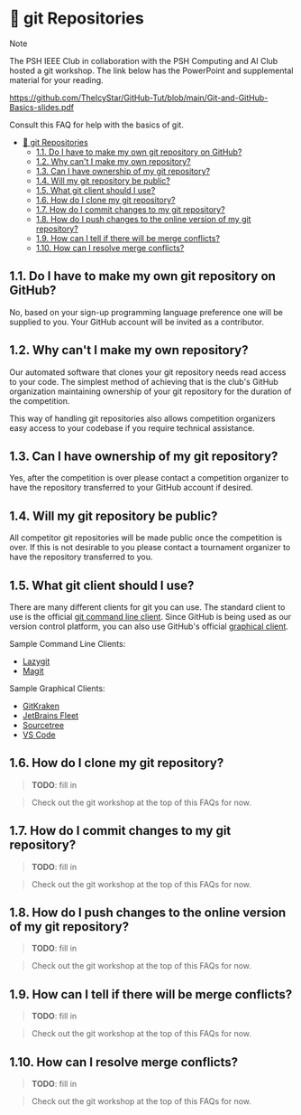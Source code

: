 # :seedling: git Repositories

> [!NOTE]
>
> The PSH IEEE Club in collaboration with the PSH Computing and AI Club hosted a git workshop. The link below has the PowerPoint and supplemental material for your reading.
>
> https://github.com/TheIcyStar/GitHub-Tut/blob/main/Git-and-GitHub-Basics-slides.pdf

Consult this FAQ for help with the basics of git.

- [:seedling: git Repositories](#seedling-git-repositories)
  - [1.1. Do I have to make my own git repository on GitHub?](#11-do-i-have-to-make-my-own-git-repository-on-github)
  - [1.2. Why can't I make my own repository?](#12-why-cant-i-make-my-own-repository)
  - [1.3. Can I have ownership of my git repository?](#13-can-i-have-ownership-of-my-git-repository)
  - [1.4. Will my git repository be public?](#14-will-my-git-repository-be-public)
  - [1.5. What git client should I use?](#15-what-git-client-should-i-use)
  - [1.6. How do I clone my git repository?](#16-how-do-i-clone-my-git-repository)
  - [1.7. How do I commit changes to my git repository?](#17-how-do-i-commit-changes-to-my-git-repository)
  - [1.8. How do I push changes to the online version of my git repository?](#18-how-do-i-push-changes-to-the-online-version-of-my-git-repository)
  - [1.9. How can I tell if there will be merge conflicts?](#19-how-can-i-tell-if-there-will-be-merge-conflicts)
  - [1.10. How can I resolve merge conflicts?](#110-how-can-i-resolve-merge-conflicts)

## 1.1. Do I have to make my own git repository on GitHub?

No, based on your sign-up programming language preference one will be supplied to you. Your GitHub account will be invited as a contributor.

## 1.2. Why can't I make my own repository?

Our automated software that clones your git repository needs read access to your code. The simplest method of achieving that is the club's GitHub organization maintaining ownership of your git repository for the duration of the competition.

This way of handling git repositories also allows competition organizers easy access to your codebase if you require technical assistance.

## 1.3. Can I have ownership of my git repository?

Yes, after the competition is over please contact a competition organizer to have the repository transferred to your GitHub account if desired.

## 1.4. Will my git repository be public?

All competitor git repositories will be made public once the competition is over. If this is not desirable to you please contact a tournament organizer to have the repository transferred to you.

## 1.5. What git client should I use?

There are many different clients for git you can use. The standard client to use is the official [git command line client](https://git-scm.com). Since GitHub is being used as our version control platform, you can also use GitHub's official [graphical client](https://github.com/apps/desktop).

Sample Command Line Clients:

- [Lazygit](https://github.com/jesseduffield/lazygit)
- [Magit](https://magit.vc)

Sample Graphical Clients:

- [GitKraken](https://www.gitkraken.com/git-client)
- [JetBrains Fleet](https://www.jetbrains.com/help/fleet/git-tools-overview.html)
- [Sourcetree](https://www.sourcetreeapp.com)
- [VS Code](https://code.visualstudio.com/docs/sourcecontrol/overview)

## 1.6. How do I clone my git repository?

> **TODO**: fill in

> Check out the git workshop at the top of this FAQs for now.

## 1.7. How do I commit changes to my git repository?

> **TODO**: fill in

> Check out the git workshop at the top of this FAQs for now.

## 1.8. How do I push changes to the online version of my git repository?

> **TODO**: fill in

> Check out the git workshop at the top of this FAQs for now.

## 1.9. How can I tell if there will be merge conflicts?

> **TODO**: fill in

> Check out the git workshop at the top of this FAQs for now.

## 1.10. How can I resolve merge conflicts?

> **TODO**: fill in

> Check out the git workshop at the top of this FAQs for now.
